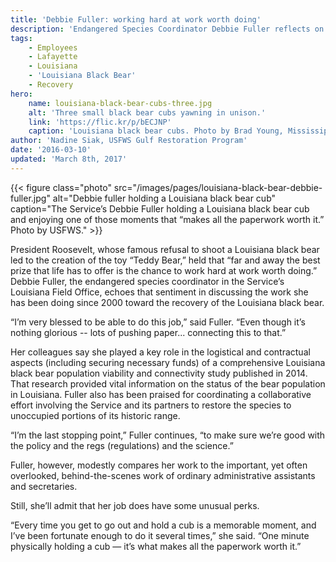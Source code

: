 ```yaml
---
title: 'Debbie Fuller: working hard at work worth doing'
description: 'Endangered Species Coordinator Debbie Fuller reflects on the opportunity to work hard at work worth doing: to help the threatened Louisiana black bear population recover.'
tags:
    - Employees
    - Lafayette
    - Louisiana
    - 'Louisiana Black Bear'
    - Recovery
hero:
    name: louisiana-black-bear-cubs-three.jpg
    alt: 'Three small black bear cubs yawning in unison.'
    link: 'https://flic.kr/p/bECJNP'
    caption: 'Louisiana black bear cubs. Photo by Brad Young, Mississippi Department of Wildlife, Fisheries and Parks.'
author: 'Nadine Siak, USFWS Gulf Restoration Program'
date: '2016-03-10'
updated: 'March 8th, 2017'
---
```


{{< figure class="photo" src="/images/pages/louisiana-black-bear-debbie-fuller.jpg" alt="Debbie fuller holding a Louisiana black bear cub" caption="The Service’s Debbie Fuller holding a Louisiana black bear cub and enjoying one of those moments that “makes all the paperwork worth it.” Photo by USFWS." >}}

President Roosevelt, whose famous refusal to shoot a Louisiana black bear led to the creation of the toy “Teddy Bear,” held that “far and away the best prize that life has to offer is the chance to work hard at work worth doing.” Debbie Fuller, the endangered species coordinator in the Service’s Louisiana Field Office, echoes that sentiment in discussing the work she has been doing since 2000 toward the recovery of the Louisiana black bear.

“I’m very blessed to be able to do this job,” said Fuller. “Even though it’s nothing glorious -- lots of pushing paper... connecting this to that.”

Her colleagues say she played a key role in the logistical and contractual aspects (including securing necessary funds) of a comprehensive Louisiana black bear population viability and connectivity study published in 2014. That research provided vital information on the status of the bear population in Louisiana. Fuller also has been praised for coordinating a collaborative effort involving the Service and its partners to restore the species to unoccupied portions of its historic range.

“I’m the last stopping point,” Fuller continues, “to make sure we’re good with the policy and the regs (regulations) and the science.”

Fuller, however, modestly compares her work to the important, yet often overlooked, behind-the-scenes work of ordinary administrative assistants and secretaries.

Still, she’ll admit that her job does have some unusual perks.

“Every time you get to go out and hold a cub is a memorable moment, and I’ve been fortunate enough to do it several times,” she said. “One minute physically holding a cub &mdash; it’s what makes all the paperwork worth it.”
